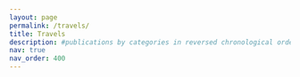 ```yaml
---
layout: page
permalink: /travels/
title: Travels
description: #publications by categories in reversed chronological order. generated by jekyll-scholar.
nav: true
nav_order: 400
---
```




